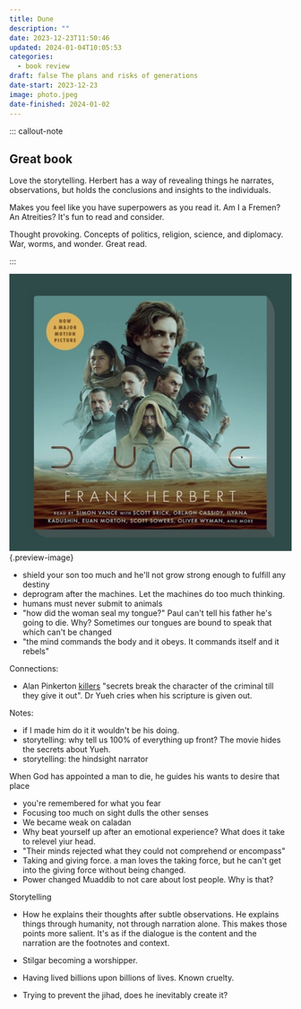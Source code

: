 ```yaml
---
title: Dune
description: ""
date: 2023-12-23T11:50:46
updated: 2024-01-04T10:05:53
categories:
  - book review
draft: false The plans and risks of generations
date-start: 2023-12-23
image: photo.jpeg
date-finished: 2024-01-02
---
```



::: callout-note
## Great book

Love the storytelling. Herbert has a way of revealing things he narrates, observations, but holds the conclusions and insights to the individuals.

Makes you feel like you have superpowers as you read it. Am I a Fremen? An Atreities? It's fun to read and consider.

Thought provoking. Concepts of politics, religion, science, and diplomacy. War, worms, and wonder. Great read.

:::


![Dune](../img/book-dune.jpeg){.preview-image}

- shield your son too much and he'll not grow strong enough to fulfill any destiny
- deprogram after the machines. Let the machines do too much thinking.
- humans must never submit to animals
- "how did the woman seal my tongue?" Paul can't tell his father he's going to die. Why? Sometimes our tongues are bound to speak that which can't be changed
- "the mind commands the body and it obeys. It commands itself and it rebels"

Connections:
- Alan Pinkerton [killers](../killers-of-the-flower-moonyfg%20if.md) "secrets break the character of the criminal till they give it out". Dr Yueh cries when his scripture is given out.  

Notes:
- if I made him do it it wouldn't be his doing.
- storytelling: why tell us 100% of everything up front? The movie hides the secrets about Yueh.
- storytelling: the hindsight narrator


When God has appointed a man to die, he guides his wants to desire that place


- you're remembered for what you fear
- Focusing too much on sight dulls the other senses
- We became weak on caladan
- Why beat yourself up after an emotional experience? What does it take to relevel yiur head.
- "Their minds rejected what they could not comprehend or encompass"
- Taking and giving force. a man loves the taking force, but he can't get into the giving force without being changed.
- Power changed Muaddib to not care about lost people. Why is that?

Storytelling
- How he explains their thoughts after subtle observations. He explains things through humanity, not through narration alone. This makes those points more salient. It's as if the dialogue is the content and the narration are the footnotes and context.

- Stilgar becoming a worshipper.
- Having lived billions upon billions of lives. Known cruelty.
- Trying to prevent the jihad, does he inevitably create it?

